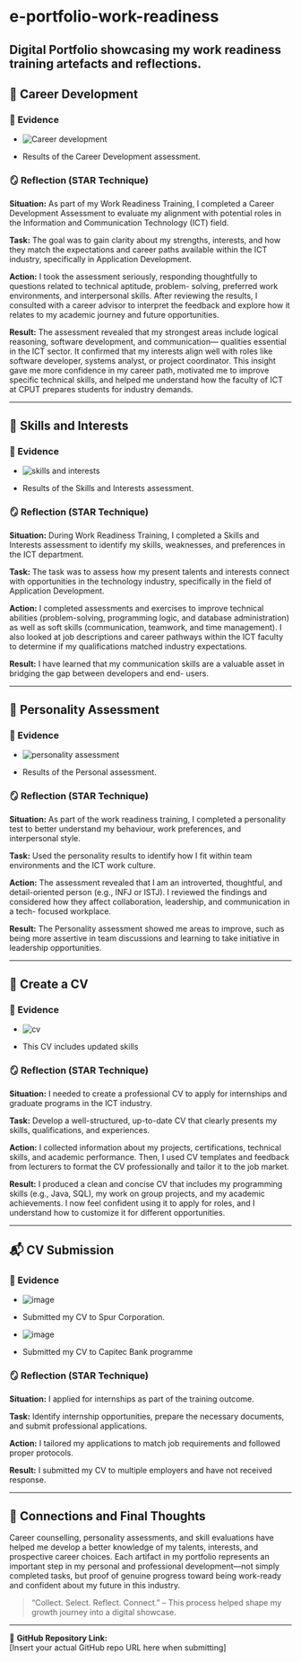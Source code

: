 # e-portfolio-work-readiness
Digital Portfolio showcasing my work readiness training artefacts and reflections.
---
## 👤 Career Development

### 📌 Evidence
- ![Career development](https://github.com/user-attachments/assets/a16ae28d-ca55-4d46-aa12-c205c6201f14)

- Results of the Career Development assessment.

### 🪞 Reflection (STAR Technique)
**Situation:** As part of my Work Readiness Training, I completed a Career Development Assessment to evaluate my alignment with 
               potential roles in the Information and Communication Technology (ICT) field.  
               
**Task:**     The goal was to gain clarity about my strengths, interests, and how they match the expectations and career paths 
              available within the ICT industry, specifically in Application Development.
              
**Action:**  I took the assessment seriously, responding thoughtfully to questions related to technical aptitude, problem- 
             solving, 
             preferred work environments, and interpersonal skills. After reviewing the results, I consulted with a career 
             advisor 
             to interpret the feedback and explore how it relates to my academic journey and future opportunities.

**Result:** The assessment revealed that my strongest areas include logical reasoning, software development, and communication— 
            qualities essential in the ICT sector. It confirmed that my interests align well with roles like software developer, 
            systems analyst, or project coordinator. This insight gave me more confidence in my career path, motivated me to 
            improve specific technical skills, and helped me understand how the faculty of ICT at CPUT prepares students for 
            industry demands.

---

## 🧠 Skills and Interests

### 📌 Evidence
- ![skills and interests](https://github.com/user-attachments/assets/4d0af873-ca64-439a-8358-f81b88b75d66)

- Results of the Skills and Interests assessment.
  
### 🪞 Reflection (STAR Technique)
**Situation:**  During Work Readiness Training, I completed a Skills and Interests assessment to identify my skills, weaknesses, 
                and preferences in the ICT department. 
                
**Task:**  The task was to assess how my present talents and interests connect with opportunities in the technology industry, 
           specifically in the field of Application Development.


**Action:** I completed assessments and exercises to improve technical abilities (problem-solving, programming logic, and 
            database administration) as well as soft skills (communication, teamwork, and time management). I also looked at job 
            descriptions and career pathways within the ICT faculty to determine if my qualifications matched industry 
            expectations.  
            
**Result:**  I have learned that my communication skills are a valuable asset in bridging the gap between developers and end- 
             users. 



---

## 🧬 Personality Assessment

### 📌 Evidence
- ![personality assessment](https://github.com/user-attachments/assets/b2f065f6-ed4c-4789-a998-da5ec7bc3620)

- Results of the Personal assessment.
  
### 🪞 Reflection (STAR Technique)
**Situation:**  As part of the work readiness training, I completed a personality test to better understand my behaviour, work 
                preferences, and interpersonal style. 
                
**Task:**      Used the personality results to identify how I fit within team environments and the ICT work culture.

  
**Action:**    The assessment revealed that I am an introverted, thoughtful, and detail-oriented person (e.g., INFJ or ISTJ). I 
               reviewed the findings and considered how they affect collaboration, leadership, and communication in a tech- 
               focused workplace.
               
**Result:**    The Personality assessment showed me areas to improve, such as being more assertive in team discussions and 
               learning to take initiative in leadership opportunities.

---

## 📄 Create a CV

### 📌 Evidence
- ![cv](https://github.com/user-attachments/assets/71e85961-fe3d-410f-8438-1e45bbfcfbea)

- This CV includes updated skills
### 🪞 Reflection (STAR Technique)
**Situation:** I needed to create a professional CV to apply for internships and graduate programs in the ICT 
               industry.  
               
**Task:**    Develop a well-structured, up-to-date CV that clearly presents my skills, qualifications, and 
             experiences.  
             
**Action:** I collected information about my projects, certifications, technical skills, and academic 
            performance. Then, I used CV templates and feedback from lecturers to format the CV professionally 
            and tailor it to the job market.
            
**Result:** I produced a clean and concise CV that includes my programming skills (e.g., Java, SQL), my work on 
            group projects, and my academic achievements. I now feel confident using it to apply for roles, and 
            I understand how to customize it for different opportunities.

---

## 📬 CV Submission

### 📌 Evidence
- ![image](https://github.com/user-attachments/assets/e8f84cef-35cc-46f3-a3fa-2cf8ec65cd02)
- Submitted my CV to Spur Corporation.

- ![image](https://github.com/user-attachments/assets/096fcd25-5ace-44bb-acc9-a9d2e9161e38)
- Submitted my CV to Capitec Bank programme


### 🪞 Reflection (STAR Technique)
**Situation:** I applied for internships as part of the training outcome.  

**Task:**  Identify internship opportunities, prepare the necessary documents, and submit professional 
            applications.
            
**Action:** I tailored my applications to match job requirements and followed proper protocols.

**Result:** I submitted my CV to multiple employers and have not received response.

---

## 🔗 Connections and Final Thoughts

Career counselling, personality assessments, and skill evaluations have helped me develop a better knowledge of my talents, interests, and prospective career choices. Each artifact in my portfolio represents an important step in my personal and professional development—not simply completed tasks, but proof of genuine progress toward being work-ready and confident about my future in this industry.

> “Collect. Select. Reflect. Connect.” – This process helped shape my growth journey into a digital showcase.

---

📌 **GitHub Repository Link:**  
[Insert your actual GitHub repo URL here when submitting]

